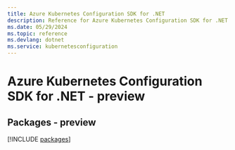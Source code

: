 ```yaml
---
title: Azure Kubernetes Configuration SDK for .NET
description: Reference for Azure Kubernetes Configuration SDK for .NET
ms.date: 05/29/2024
ms.topic: reference
ms.devlang: dotnet
ms.service: kubernetesconfiguration
---
```

# Azure Kubernetes Configuration SDK for .NET - preview
## Packages - preview
[!INCLUDE [packages](kubernetes-configuration-index.md)]